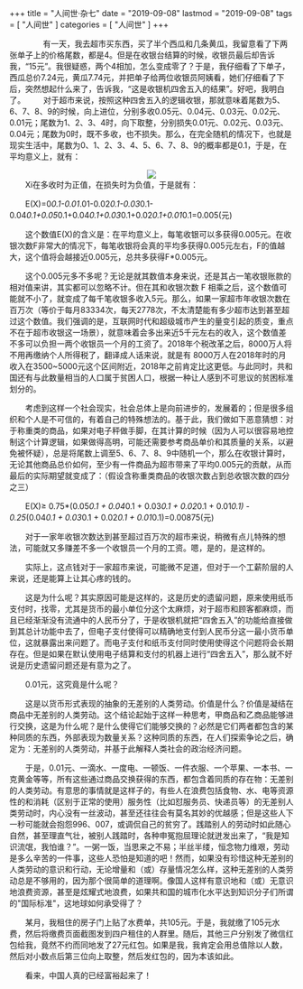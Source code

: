 +++
title = "人间世·杂七"
date = "2019-09-08"
lastmod = "2019-09-08"
tags = [
    "人间世"
]
categories = [
    "人间世"
]
+++

<!--more-->

　　&nbsp;&nbsp;&nbsp;&nbsp;&nbsp;&nbsp;&nbsp;&nbsp;有一天，我去超市买东西，买了半个西瓜和几条黄瓜，我留意看了下两张单子上的价格尾数，都是4。但是在收银台结算的时候，收银员最后却告诉我，“15元”。我很疑惑，两个4相加，怎么变成零了？于是，我仔细看了下单子，西瓜总价7.24元，黄瓜7.74元，并把单子给两位收银员阿姨看，她们仔细看了下后，突然想起什么来了，告诉我，“这是收银机四舍五入的结果”。好吧，我明白了。
　　对于超市来说，按照这种四舍五入的逻辑收银，那就意味着尾数为5、6、7、8、9的时候，向上进位，分别多收0.05元、0.04元、0.03元、0.02元、0.01元；尾数为1、2、3、4时，向下取整，分别损失0.01元、0.02元、0.03元、0.04元；尾数为0时，既不多收，也不损失。那么，在完全随机的情况下，也就是现实生活中，尾数为0、1、2、3、4、5、6、7、8、9的概率都是0.1，于是，在平均意义上，就有：
    <center>
        <img src="/img/human-world/mixed-seven/020701.png"/>
    </center>
　　Xi在多收时为正值，在损失时为负值，于是就有：

　　E(X)=0*0.1-0.01*.01-0.02*0.1-0.03*0.1-0.04*0.1+0.05*0.1+0.04*0.1+0.03*0.1+0.02*0.1+0.01*0.1=0.005(元)

　　这个数值E(X)的含义是：在平均意义上，每笔收银可以多获得0.005元。在收银次数F非常大的情况下，每笔收银将会真的平均多获得0.005元左右，F的值越大，这个值将会越接近0.005元，总共多获得F*0.005元。

　　这个0.005元多不多呢？无论是就其数值本身来说，还是其占一笔收银账款的相对值来讲，其实都可以忽略不计。但在其和收银次数 F 相乘之后，这个数值可能就不小了，就变成了每千笔收银多收入5元。那么，如果一家超市年收银次数在百万次（等价于每月83334次，每天2778次，不太清楚能有多少超市达到甚至超过这个数值。我们强调的是，互联网时代和超级城市产生的量变引起的质变，重点不在于超市收银这一场景），就意味着会多出来近5千元左右的收入，这个数值差不多可以负担一两个收银员一个月的工资了。2018年个税改革之后，8000万人将不用再缴纳个人所得税了，翻译成人话来说，就是有 8000万人在2018年时的月收入在3500~5000元这个区间附近，2018年之前肯定比这更低。与此同时，共和国还有与此数量相当的人口属于贫困人口，根据一种让人感到不可思议的贫困标准划分的。

　　考虑到这样一个社会现实，社会总体上是向前进步的，发展着的；但是很多组织和个人是不可信的，有着自己的特殊想法的。基于此，我们做如下恶意猜想：对于称重类的商品，如果对电子秤做手脚，在其计算的时候（因为人可以很容易地控制这个计算逻辑，如果做得高明，可能还需要参考商品单价和其质量的关系，以避免被怀疑），总是将尾数上调至5、6、7、8、9中随机一个，那么在收银计算时，无论其他商品总价如何，至少有一件商品为超市带来了平均0.005元的贡献，从而最后的实际期望就变成了：（假设含称重类商品的收银次数占到总收银次数的四分之三）

　　E(X)≥ 0.75*(0.05*0.1 + 0.04*0.1 + 0.03*0.1 + 0.02*0.1 + 0.01*0.1) - 0.25*(0.04*0.1 + 0.03*0.1 + 0.02*0.1 + 0.01*0.1)=0.00875(元)

　　对于一家年收银次数达到甚至超过百万次的超市来说，稍微有点儿特殊的想法，可能就又多赚差不多一个收银员一个月的工资。嗯，是的，是这样的。

　　实际上，这点钱对于一家超市来说，可能微不足道，但对于一个工薪阶层的人来说，还是能算上让其心疼的钱的。

　　这是为什么呢？其实原因可能是这样的，这是历史的遗留问题，原来使用纸币支付时，找零，尤其是货币的最小单位分这个太麻烦，对于超市和顾客都麻烦，而且已经渐渐没有流通中的人民币分了，于是收银机就把“四舍五入”的功能给直接做到其总计功能中去了，但电子支付使得可以精确地支付到人民币分这一最小货币单位，这就暴露出来问题了。而电子支付和纸币支付同时使用使得这个问题将会长期存在。但是如果在默认使用电子结算和支付的机器上进行“四舍五入”，那么就不好说是历史遗留问题还是有意为之了。

　　0.01元，这究竟是什么呢？

　　这是以货币形式表现的抽象的无差别的人类劳动。价值是什么？价值是凝结在商品中无差别的人类劳动。这个结论起始于这样一种思考，甲商品和乙商品能够进行交换，这是为什么呢？是什么使得它们能够交换的？必然是它们两者都包含的某种同质的东西，外部表现为数量关系？这种同质的东西，在人们探索争论之后，确定为：无差别的人类劳动，并基于此解释人类社会的政治经济问题。

　　于是，0.01元、一滴水、一度电、一顿饭、一件衣服、一个苹果、一本书、一克黄金等等，所有这些通过商品交换获得的东西，都包含着同质的存在物：无差别的人类劳动。有意思的事情就是这样子的，有些人在浪费包括食物、水、电等资源性的和消耗（区别于正常的使用）服务性（比如怼服务员、快递员等）的无差别人类劳动时，内心没有一丝波动，甚至还往往会有莫名其妙的优越感；但是这些人下一秒可能就会抱怨996、007，或调侃自己的贫穷了。践踏别人的劳动时如此随心自然，甚至理直气壮，被别人践踏时，各种申冤抱屈理论就迸发出来了，“我是知识流氓，我怕谁？”。一粥一饭，当思来之不易；半丝半缕，恒念物力维艰，劳动是多么辛苦的一件事，这些人恐怕是知道的吧！然而，如果没有珍惜这种无差别的人类劳动的意识和行动，无论增量和（或）存量情况怎么样，这种无差别的人类劳动总是不够用的，因为那个很简单的道理啊。像国人这样有意识地和（或）无意识地浪费资源，甚至是炫耀式地浪费，如果共和国的城市化水平达到知识分子们所谓的"国际标准"，这地球如何承受得了？

　　某月，我租住的房子门上贴了水费单，共105元。于是，我就缴了105元水费，然后将缴费页面截图发到四户租住的人群里。随后，其他三户分别发了微信红包给我，竟然不约而同地发了27元红包。如果是我，我肯定会用总值除以人数，然后对小数点后第三位向上取整，然后发红包的，因为本该如此。

　　看来，中国人真的已经富裕起来了！
